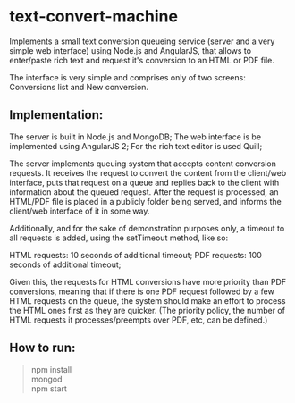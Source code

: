 # text-convert-machine

Implements a small text conversion queueing service (server and a very simple web interface) using Node.js and AngularJS, that allows to enter/paste rich text and request it's conversion to an HTML or PDF file.

The interface is very simple and comprises only of two screens: Conversions list and New conversion. 

## Implementation:

The server is built in Node.js and MongoDB;
The web interface is be implemented using AngularJS 2;
For the rich text editor is used Quill;

The server implements queuing system that accepts content conversion requests. It receives the request to convert the content from the client/web interface, puts that request on a queue and replies back to the client with information about the queued request. After the request is processed, an HTML/PDF file is placed in a publicly folder being served, and informs the client/web interface of it in some way.

Additionally, and for the sake of demonstration purposes only, a timeout to all requests is added, using the setTimeout method, like so:

HTML requests: 10 seconds of additional timeout;
PDF requests: 100 seconds of additional timeout;

Given this, the requests for HTML conversions have more priority than PDF conversions, meaning that if there is one PDF request followed by a few HTML requests on the queue, the system should make an effort to process the HTML ones first as they are quicker. (The priority policy, the number of HTML requests it processes/preempts over PDF, etc, can be defined.)

## How to run:

> npm install  
> mongod  
> npm start